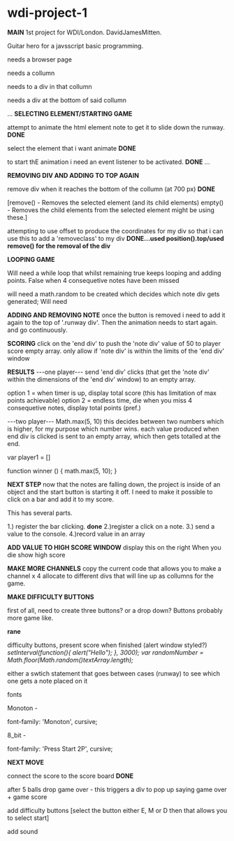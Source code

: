 # wdi-project-1

**MAIN**
1st project for WDI/London. DavidJamesMitten.

Guitar hero for a javsscript basic programming.

needs a browser page

needs a collumn

needs to a div in that collumn

needs a div at the bottom of said collumn




...
**SELECTING ELEMENT/STARTING GAME**

attempt to animate the html element note to get it to slide down the runway. **DONE**

select the element that i want animate **DONE**

to start thE animation i need an event listener to be activated. **DONE**
...

**REMOVING DIV AND ADDING TO TOP AGAIN**

remove div when it reaches the bottom of the collumn (at 700 px) **DONE**

[remove() - Removes the selected element (and its child elements)
empty() - Removes the child elements from the selected element
might be using these.]

attempting to use offset to produce the coordinates for my div so that i can use this to add a 'removeclass' to my div **DONE...used position().top/used remove() for the removal of the div**


**LOOPING GAME**

Will need a while loop that whilst remaining true keeps looping and adding points. False when 4 consequetive notes have been missed

will need a math.random to be created which decides which note div gets generated;
Will need


**ADDING AND REMOVING NOTE**
once the button is removed i need to add it again to the top of '.runway div'. Then the animation needs to start again. and go continuously.




**SCORING**
click on the 'end div' to push the 'note div' value of 50 to player score empty array. only allow if 'note div' is within the limits of the 'end div' window

**RESULTS**
---one player---
send 'end div' clicks (that get the 'note div' within the dimensions of the 'end div' window) to an empty array.

option 1 = when timer is up, display total score (this has limitation of max points achievable)
option 2 = endless time, die when you miss 4 consequetive notes, display total points (pref.)


---two player---
Math.max(5, 10) this decides between two numbers which is higher, for my purpose which number wins.
each value produced when end div is clicked is sent to an empty array, which then gets totalled at the end.


var player1 = []

 function winner () {
   math.max(5, 10);
 }



**NEXT STEP**
now that the notes are falling down, the project is inside of an object and the start button is starting it off. I need to make it possible to click on a bar and add it to my score.

This has several parts.

1.) register the bar clicking. **done**
2.)register a click on  a note.
3.) send a value to the console.
4.)record value in an array

**ADD VALUE TO HIGH SCORE WINDOW**
display this on the right
When you die show high score

**MAKE MORE CHANNELS**
copy the current code that allows you to make a channel x 4
allocate to different divs that will line up as collumns for the game.



**MAKE DIFFICULTY BUTTONS**

first of all, need to create three buttons? or a drop down? Buttons probably more game like.






**rane**

difficulty buttons,
present score when finished (alert window styled?)
*setInterval(function(){ alert("Hello"); }, 3000);
var randomNumber = Math.floor(Math.random()*textArray.length);**

either a swtich statement that goes between cases (runway) to see which one gets a note placed on it




fonts

Monoton -

<style>
@import url('https://fonts.googleapis.com/css?family=Monoton');
</style>

font-family: 'Monoton', cursive;

<link href="https://fonts.googleapis.com/css?family=Monoton" rel="stylesheet">

8_bit -

<link href="https://fonts.googleapis.com/css?family=Press+Start+2P" rel="stylesheet">

font-family: 'Press Start 2P', cursive;


<style>
@import url('https://fonts.googleapis.com/css?family=Press+Start+2P');
</style>



**NEXT MOVE**

connect the score to the score board **DONE**

after 5 balls drop game over - this triggers a div to pop up saying game over + game score

add difficulty buttons [select the button either E, M or D then that allows you to select start]

add sound 

